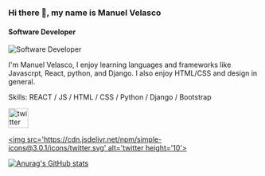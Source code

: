 ### Hi there 👋, my name is Manuel Velasco
#### Software Developer
![Software Developer](https://miro.medium.com/max/2400/1*zkjRQ-O2YA04AP6XpT4BIQ.png)

I'm Manuel Velasco, I enjoy learning languages and frameworks like Javascrpt, React, python, and Django. I also enjoy HTML/CSS and design in general. 

Skills: REACT / JS / HTML / CSS / Python / Django / Bootstrap

[<img src='https://cdn.jsdelivr.net/npm/simple-icons@3.0.1/icons/twitter.svg' alt='twitter' height='40'>](https://twitter.com/@Manuelv23752017)  



[<img src='https://cdn.jsdelivr.net/npm/simple-icons@3.0.1/icons/twitter.svg' alt='twitter height='10'>](https://twitter.com/https://twitter.com/Manuelv23752017.)  



[![Anurag's GitHub stats](https://github-readme-stats.vercel.app/api?username=menosvelasco)](https://github.com/anuraghazra/github-readme-stats)
